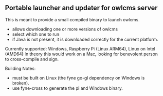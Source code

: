 ## Portable launcher and updater for owlcms server

This is meant to provide a small compiled binary to launch owlcms.
- allows downloading one or more versions of owlcms
- select which one to run
- if Java is not present, it is downloaded correctly for the current platform.

Currently supported: Windows, Raspberry Pi (Linux ARM64), Linux on Intel (AMD64)
In theory this would work on a Mac, looking for benevolent person to cross-compile and sign.


Building Notes:
- must be built on Linux (the fyne go-gl dependency on Windows is broken).
- use fyne-cross to generate the pi and Windows binary.
